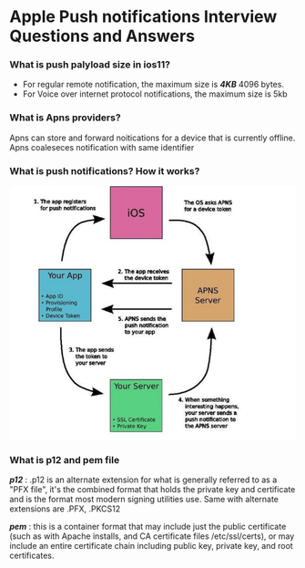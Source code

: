 # Apple Push notifications Interview Questions and Answers 


### What is push palyload size in ios11?
*  For regular remote notification, the maximum size is ***4KB*** 4096 bytes. 
*  For Voice over internet protocol notifications, the maximum size is 5kb 



### What is Apns providers?
Apns can store and forward noitications for a device that is currently offline. 
Apns coaleseces notification with same identifier


### What is push notifications? How it works?

![A tree](apns.png)


### What is p12 and pem file

***p12*** : .p12 is an alternate extension for what is generally referred to as a "PFX file", it's the combined format that holds the private key and certificate and is the format most modern signing utilities use. Same with alternate extensions are .PFX, .PKCS12 

***pem*** : this is a container format that may include just the public certificate (such as with Apache installs, and CA certificate files /etc/ssl/certs), or may include an entire certificate chain including public key, private key, and root certificates. 